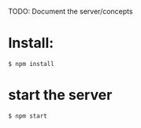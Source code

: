  TODO: Document the server/concepts


# Install:

```
$ npm install
```

# start the server

```
$ npm start
``` 

